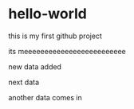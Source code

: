 # hello-world
this is my first github project

its meeeeeeeeeeeeeeeeeeeeeeeee

new data added

next data

another data comes in
